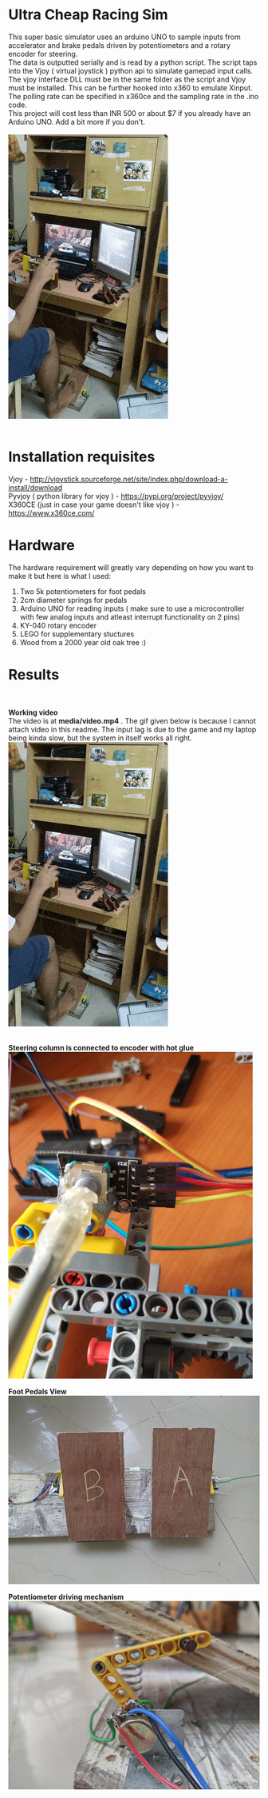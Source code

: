 # Ultra Cheap Racing Sim
This super basic simulator uses an arduino UNO to sample inputs from accelerator and brake pedals driven by potentiometers and a rotary encoder for steering.<br>
The data is outputted serially and is read by a python script. The script taps into the Vjoy ( virtual joystick ) python api to simulate gamepad input calls.
<br> 
The vjoy interface DLL must be in the same folder as the script and Vjoy must be installed.
This can be further hooked into x360 to emulate Xinput. The polling rate can be specified in x360ce and the sampling rate in the .ino code. <br>
This project will cost less than INR 500 or about $7 if you already have an Arduino UNO. Add a bit more if you don't.
<br><br>
![](media/ezgif-3-c4f2743719f2.gif)<br><br>


# Installation requisites
Vjoy - http://vjoystick.sourceforge.net/site/index.php/download-a-install/download <br>
Pyvjoy ( python library for vjoy ) - https://pypi.org/project/pyvjoy/ <br>
X360CE (just in case your game doesn't like vjoy ) - https://www.x360ce.com/ <br>

# Hardware
The hardware requirement will greatly vary depending on how you want to make it but here is what I used:<br>
1) Two 5k potentiometers for foot pedals<br>
2) 2cm diameter springs for pedals<br>
3) Arduino UNO for reading inputs ( make sure to use a microcontroller with few analog inputs and atleast interrupt functionality on 2 pins)<br>
4) KY-040 rotary encoder<br>
5) LEGO for supplementary stuctures<br>
6) Wood from a 2000 year old oak tree :) <br>


# Results
<br>

**Working video**
<br> The video is at **media/video.mp4** . The gif given below is because I cannot attach video in this readme. The input lag is due to the game and my laptop being kinda slow, but the system in itself works all right.<br>
![](media/ezgif-3-c4f2743719f2.gif)<br><br>

**Steering column is connected to encoder with hot glue**<br>
![](media/rotary_encode.jpg )<br>

**Foot Pedals View**<br>
![](media/pedal%20view.jpg )<br>

**Potentiometer driving mechanism**<br>
![](media/trim%20accel.jpg )<br>
